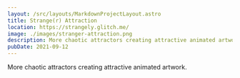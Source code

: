 ```yaml
---
layout: /src/layouts/MarkdownProjectLayout.astro
title: Strange(r) Attraction
location: https://strangely.glitch.me/
image: ./images/stranger-attraction.png
description: More chaotic attractors creating attractive animated artwork.
pubDate: 2021-09-12
---
```

More chaotic attractors creating attractive animated artwork.